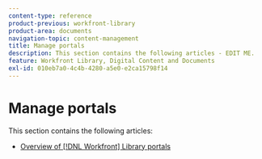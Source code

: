 ```yaml
---
content-type: reference
product-previous: workfront-library
product-area: documents
navigation-topic: content-management
title: Manage portals
description: This section contains the following articles - EDIT ME.
feature: Workfront Library, Digital Content and Documents
exl-id: 010eb7a0-4c4b-4280-a5e0-e2ca15798f14
---
```

# Manage portals

This section contains the following articles:

* [Overview of [!DNL Workfront] Library portals](../../../workfront-library/content-management/portals/portals-overview.md)
